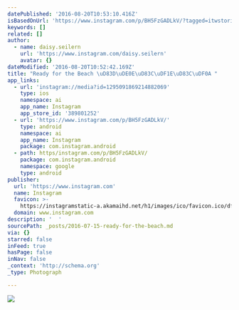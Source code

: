 ```yaml
---
datePublished: '2016-08-20T10:53:10.416Z'
isBasedOnUrl: 'https://www.instagram.com/p/BH5FzGADLkV/?tagged=itwstories'
keywords: []
related: []
author:
  - name: daisy.seilern
    url: 'https://www.instagram.com/daisy.seilern'
    avatar: {}
dateModified: '2016-08-20T10:52:42.169Z'
title: "Ready for the Beach \uD83D\uDE0E\uD83C\uDF1E\uD83C\uDF0A "
app_links:
  - url: 'instagram://media?id=1295091869214882069'
    type: ios
    namespace: ai
    app_name: Instagram
    app_store_id: '389801252'
  - url: 'https://www.instagram.com/p/BH5FzGADLkV/'
    type: android
    namespace: ai
    app_name: Instagram
    package: com.instagram.android
  - path: https/instagram.com/p/BH5FzGADLkV/
    package: com.instagram.android
    namespace: google
    type: android
publisher:
  url: 'https://www.instagram.com'
  name: Instagram
  favicon: >-
    https://instagramstatic-a.akamaihd.net/h1/images/ico/favicon.ico/dfa85bb1fd63.ico
  domain: www.instagram.com
description: '  '
sourcePath: _posts/2016-07-15-ready-for-the-beach.md
via: {}
starred: false
inFeed: true
hasPage: false
inNav: false
_context: 'http://schema.org'
_type: Photograph

---
```

![  ](https://imgflo.herokuapp.com/graph/vahj1ThiexotieMo/75469b17f8d28fc546ba38bd52bd3c58/croprotate.jpg?cropheight=640&cropwidth=441&degrees=0&input=https%3A%2F%2Fscontent.cdninstagram.com%2Ft51.2885-15%2Fs640x640%2Fsh0.08%2Fe35%2F13627925_1736080556644735_1108943551_n.jpg%3Fig_cache_key%3DMTI5NTA5MTg2OTIxNDg4MjA2OQ%253D%253D.2&x=103&y=0)